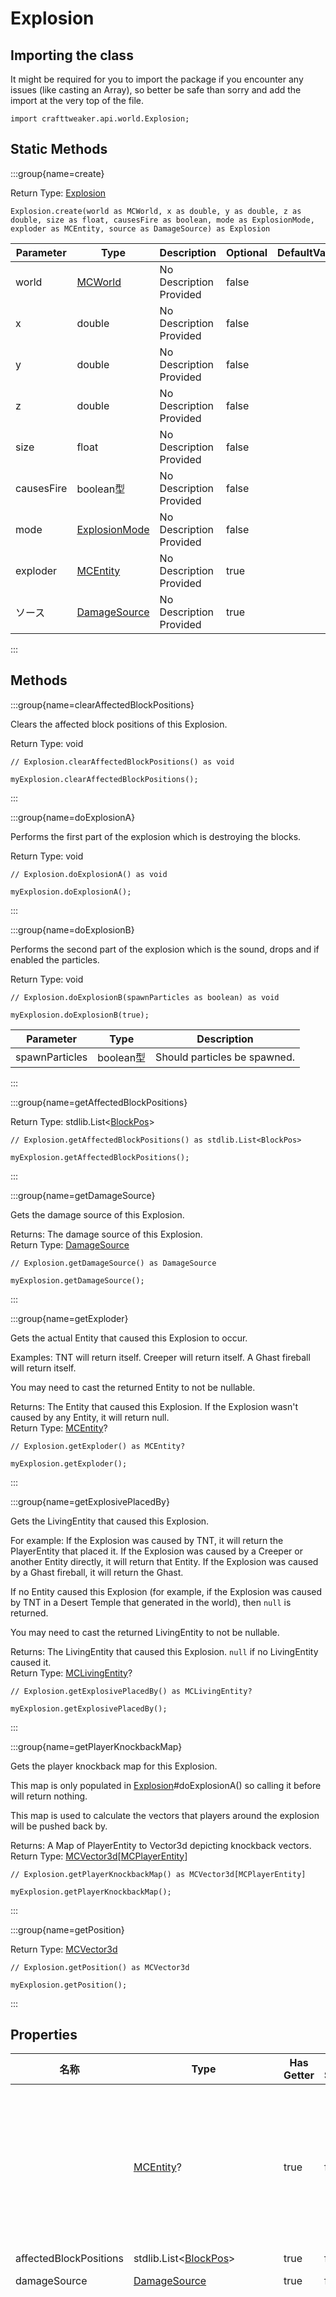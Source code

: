 # Explosion

## Importing the class

It might be required for you to import the package if you encounter any issues (like casting an Array), so better be safe than sorry and add the import at the very top of the file.
```zenscript
import crafttweaker.api.world.Explosion;
```


## Static Methods

:::group{name=create}

Return Type: [Explosion](/vanilla/api/world/Explosion)

```zenscript
Explosion.create(world as MCWorld, x as double, y as double, z as double, size as float, causesFire as boolean, mode as ExplosionMode, exploder as MCEntity, source as DamageSource) as Explosion
```

| Parameter  | Type                                              | Description             | Optional | DefaultValue |
| ---------- | ------------------------------------------------- | ----------------------- | -------- | ------------ |
| world      | [MCWorld](/vanilla/api/world/MCWorld)             | No Description Provided | false    |              |
| x          | double                                            | No Description Provided | false    |              |
| y          | double                                            | No Description Provided | false    |              |
| z          | double                                            | No Description Provided | false    |              |
| size       | float                                             | No Description Provided | false    |              |
| causesFire | boolean型                                          | No Description Provided | false    |              |
| mode       | [ExplosionMode](/vanilla/api/world/ExplosionMode) | No Description Provided | false    |              |
| exploder   | [MCEntity](/vanilla/api/entity/MCEntity)          | No Description Provided | true     |              |
| ソース        | [DamageSource](/vanilla/api/util/DamageSource)    | No Description Provided | true     |              |


:::

## Methods

:::group{name=clearAffectedBlockPositions}

Clears the affected block positions of this Explosion.

Return Type: void

```zenscript
// Explosion.clearAffectedBlockPositions() as void

myExplosion.clearAffectedBlockPositions();
```

:::

:::group{name=doExplosionA}

Performs the first part of the explosion which is destroying the blocks.

Return Type: void

```zenscript
// Explosion.doExplosionA() as void

myExplosion.doExplosionA();
```

:::

:::group{name=doExplosionB}

Performs the second part of the explosion which is the sound, drops and if enabled the particles.

Return Type: void

```zenscript
// Explosion.doExplosionB(spawnParticles as boolean) as void

myExplosion.doExplosionB(true);
```

| Parameter      | Type     | Description                  |
| -------------- | -------- | ---------------------------- |
| spawnParticles | boolean型 | Should particles be spawned. |


:::

:::group{name=getAffectedBlockPositions}

Return Type: stdlib.List&lt;[BlockPos](/vanilla/api/util/BlockPos)&gt;

```zenscript
// Explosion.getAffectedBlockPositions() as stdlib.List<BlockPos>

myExplosion.getAffectedBlockPositions();
```

:::

:::group{name=getDamageSource}

Gets the damage source of this Explosion.

Returns: The damage source of this Explosion.  
Return Type: [DamageSource](/vanilla/api/util/DamageSource)

```zenscript
// Explosion.getDamageSource() as DamageSource

myExplosion.getDamageSource();
```

:::

:::group{name=getExploder}

Gets the actual Entity that caused this Explosion to occur.

 Examples: TNT will return itself. Creeper will return itself. A Ghast fireball will return itself.

 You may need to cast the returned Entity to not be nullable.

Returns: The Entity that caused this Explosion. If the Explosion wasn't caused by any Entity, it will return null.  
Return Type: [MCEntity](/vanilla/api/entity/MCEntity)?

```zenscript
// Explosion.getExploder() as MCEntity?

myExplosion.getExploder();
```

:::

:::group{name=getExplosivePlacedBy}

Gets the LivingEntity that caused this Explosion.

 For example: If the Explosion was caused by TNT, it will return the PlayerEntity that placed it. If the Explosion was caused by a Creeper or another Entity directly, it will return that Entity. If the Explosion was caused by a Ghast fireball, it will return the Ghast.

 If no Entity caused this Explosion (for example, if the Explosion was caused by TNT in a Desert Temple that generated in the world), then `null` is returned.

 You may need to cast the returned LivingEntity to not be nullable.

Returns: The LivingEntity that caused this Explosion. `null` if no LivingEntity caused it.  
Return Type: [MCLivingEntity](/vanilla/api/entity/MCLivingEntity)?

```zenscript
// Explosion.getExplosivePlacedBy() as MCLivingEntity?

myExplosion.getExplosivePlacedBy();
```

:::

:::group{name=getPlayerKnockbackMap}

Gets the player knockback map for this Explosion.

 This map is only populated in [Explosion](/vanilla/api/world/Explosion)#doExplosionA() so calling it before will return nothing.

 This map is used to calculate the vectors that players around the explosion will be pushed back by.

Returns: A Map of PlayerEntity to Vector3d depicting knockback vectors.  
Return Type: [MCVector3d](/vanilla/api/util/MCVector3d)[[MCPlayerEntity](/vanilla/api/entity/MCPlayerEntity)]

```zenscript
// Explosion.getPlayerKnockbackMap() as MCVector3d[MCPlayerEntity]

myExplosion.getPlayerKnockbackMap();
```

:::

:::group{name=getPosition}

Return Type: [MCVector3d](/vanilla/api/util/MCVector3d)

```zenscript
// Explosion.getPosition() as MCVector3d

myExplosion.getPosition();
```

:::


## Properties

| 名称                     | Type                                                                                             | Has Getter | Has Setter | Description                                                                                                                                                                                                                                                                                                                                                                                                                                                                                                                                                                                                                                                                                                 |
| ---------------------- | ------------------------------------------------------------------------------------------------ | ---------- | ---------- | ----------------------------------------------------------------------------------------------------------------------------------------------------------------------------------------------------------------------------------------------------------------------------------------------------------------------------------------------------------------------------------------------------------------------------------------------------------------------------------------------------------------------------------------------------------------------------------------------------------------------------------------------------------------------------------------------------------- |
|                        | [MCEntity](/vanilla/api/entity/MCEntity)?                                                        | true       | false      | Gets the actual Entity that caused this Explosion to occur. <br />  <br />  Examples: <br />  TNT will return itself. <br />  Creeper will return itself. <br />  A Ghast fireball will return itself. <br />  <br />  You may need to cast the returned Entity to not be nullable.                                                                                                                                                                                                                                                                                                                                                                               |
| affectedBlockPositions | stdlib.List&lt;[BlockPos](/vanilla/api/util/BlockPos)&gt;                            | true       | false      | No Description Provided                                                                                                                                                                                                                                                                                                                                                                                                                                                                                                                                                                                                                                                                                     |
| damageSource           | [DamageSource](/vanilla/api/util/DamageSource)                                                   | true       | false      | Gets the damage source of this Explosion.                                                                                                                                                                                                                                                                                                                                                                                                                                                                                                                                                                                                                                                                   |
| explosivePlacedBy      | [MCLivingEntity](/vanilla/api/entity/MCLivingEntity)?                                            | true       | false      | Gets the LivingEntity that caused this Explosion. <br />  <br />  For example: <br />  If the Explosion was caused by TNT, it will return the PlayerEntity that placed it. <br />  If the Explosion was caused by a Creeper or another Entity directly, it will return that Entity. <br />  If the Explosion was caused by a Ghast fireball, it will return the Ghast. <br />  <br />  If no Entity caused this Explosion (for example, if the Explosion was caused by TNT in a Desert Temple that <br />  generated in the world), then `null` is returned. <br />  <br />  You may need to cast the returned LivingEntity to not be nullable. |
| playerKnockbackMap     | [MCVector3d](/vanilla/api/util/MCVector3d)[[MCPlayerEntity](/vanilla/api/entity/MCPlayerEntity)] | true       | false      | Gets the player knockback map for this Explosion. <br />  <br />  This map is only populated in [Explosion](/vanilla/api/world/Explosion)#doExplosionA() so calling it before will return nothing. <br />  <br />  This map is used to calculate the vectors that players around the explosion will be pushed back by.                                                                                                                                                                                                                                                                                                                                                              |
| position               | [MCVector3d](/vanilla/api/util/MCVector3d)                                                       | true       | false      | No Description Provided                                                                                                                                                                                                                                                                                                                                                                                                                                                                                                                                                                                                                                                                                     |

